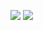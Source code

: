 <!--
**zanpocc/zanpocc** is a ✨ _special_ ✨ repository because its `README.md` (this file) appears on your GitHub profile.

Here are some ideas to get you started:

- 🔭 I’m currently working on ...
- 🌱 I’m currently learning ...
- 👯 I’m looking to collaborate on ...
- 🤔 I’m looking for help with ...
- 💬 Ask me about ...
- 📫 How to reach me: ...
- 😄 Pronouns: ...
- ⚡ Fun fact: ...
-->

![](https://github-readme-stats.vercel.app/api?username=zanpocc&show_icons=true&count_private=true&include_all_commits=true&theme=github_dark&line_height=28&disable_animations=true)
![](https://github-readme-stats.vercel.app/api/top-langs/?username=zanpocc&hide=html,css,qml,qmake&layout=compact&langs_count=10&theme=github_dark&card_width=250)
